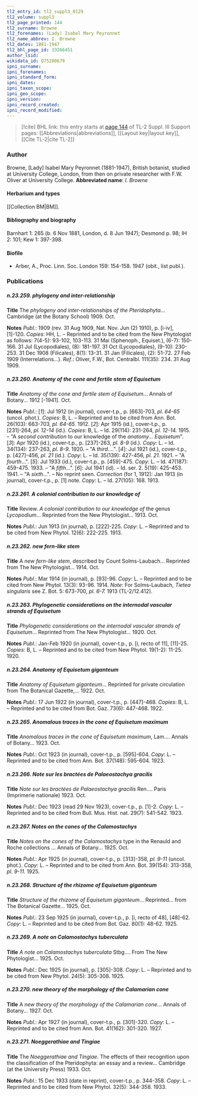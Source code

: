```yaml
---
tl2_entry_id: tl2_suppl3_0129
tl2_volume: suppl3
tl2_page_printed: 144
tl2_surname: Browne
tl2_forenames: (Lady) Isabel Mary Peyronnet
tl2_name_abbrev: I. Browne
tl2_dates: 1881-1947
tl2_bhl_page_id: 33266451
author_lsid: 
wikidata_id: Q75280679
ipni_surname: 
ipni_forenames: 
ipni_standard_form: 
ipni_dates: 
ipni_taxon_scope: 
ipni_geo_scope: 
ipni_version: 
ipni_record_created: 
ipni_record_modified:
---
```


> [!cite] BHL link: this entry starts at [page 144](https://www.biodiversitylibrary.org/page/33266451) of TL-2 Suppl. III
> Support pages: [[Abbreviations|abbreviations]], [[Layout key|layout key]], [[Cite TL-2|cite TL-2]]

### Author

Browne, \[Lady\] Isabel Mary Peyronnet (1881-1947), British botanist, studied at University College, London, from then on private researcher with F.W. Oliver at University College. 
**Abbreviated name**: *I. Browne*

#### Herbarium and types

[[Collection BM|BM]].

#### Bibliography and biography

Barnhart 1: 265 (b. 6 Nov 1881, London, d. 8 Jun 1947); Desmond p. 98; IH 2: 101; Kew 1: 397-398.

#### Biofile

- Arber, A., Proc. Linn. Soc. London 159: 154-158. 1947 (obit., list publ.).

### Publications

##### n.23.259. phylogeny and inter-relationship

**Title**
The *phylogeny and inter-relationship*s *of the Pteridophyta*... Cambridge (at the Botany School) 1909. Oct.

**Notes**
*Publ*.: 1909 (rev. 31 Aug 1909, Nat. Nov. Jun (2) 1910), p. \[i-iv\], \[1\]-120. *Copies*: HH, L. – Reprinted and to be cited from the New Phytologist as follows: 7(4-5): 93-102, 103-113. 31 Mai (Sphenoph., Equiset.), (6-7): 150-166. 31 Jul (Lycopodiales), (8): 181-197. 31 Oct (Lycopodiales), (9-10): 230-253. 31 Dec 1908 (Filicales), 8(1): 13-31. 31 Jan (Filicales), (2): 51-72. 27 Feb 1909 (Interrelations...).
*Ref*.: Oliver, F.W., Bot. Centralbl. 111(35): 234. 31 Aug 1909.

##### n.23.260. Anatomy of the cone and fertile stem of Equisetum

**Title**
*Anatomy of the cone and fertile stem of Equisetum*... Annals of Botany... 1912 \[-1941\]. Oct.

**Notes**
*Publ*.: \[*1*\]: Jul 1912 (in journal), cover-t.p., p. \[663\]-703, *pl. 64-65* (uncol. phot.). *Copies*: B, L. – Reprinted and to be cited from Ann. Bot. 26(103): 663-703, *pl. 64-65.* 1912.
\[*2*\]: Apr 1915 (id.), cover-t.p., p. \[231\]-264, *pl. 12-14* (id.). *Copies*: B, L. – Id. 29(114): 231-264, *pl. 12-14.* 1915. – "A *second contribution* to our knowledge of the *anatomy... Equisetum*".
\[*3*\]: Apr 1920 (id.), cover-t.p., p. \[237\]-263, *pl. 8-9* (id.). *Copy*: L. – Id. 34(134): 237-263, *pl. 8-9.* 1920. – "A *third*....".
\[*4*\]: Jul 1921 (id.), cover-t.p., p. \[427\]-456, *pl. 21* (id.). *Copy*: L. – Id. 35(139): 427-456, *pl. 21.* 1921. – "A *fourth*...".
\[*5*\]: Jul 1933 (id.), cover-t.p., p. \[459\]-475. *Copy*: L. – Id. 47(187): 459-475. 1933. – "A *fifth*...".
\[*6*\]: Jul 1941 (id). – Id. ser. 2. 5(19): 425-453. 1941. – "A *sixth*...". – No reprint seen.
*Correction* (for 1, 1912): Jan 1913 (in journal), cover-t.p., p. \[1\] note. *Copy*: L. – Id. 27(105): 168. 1913.

##### n.23.261. A colonial contribution to our knowledge of

**Title**
Review. *A colonial contribution to our knowledge of* the genus *Lycopodium*... Reprinted from the New Phytologist... 1913. Oct.

**Notes**
*Publ*.: Jun 1913 (in journal), p. \[222\]-225. *Copy*: L. – Reprinted and to be cited from New Phytol. 12(6): 222-225. 1913.

##### n.23.262. new fern-like stem

**Title**
A *new fern-like stem*, described by Count Solms-Laubach... Reprinted from The New Phytologist... 1914. Oct.

**Notes**
*Publ*.: Mar 1914 (in journal), p. \[93\]-96. *Copy*: L. – Reprinted and to be cited from New Phytol. 13(3): 93-96. 1914.
*Note*: For Solms-Laubach, *Tietea singularis* see Z. Bot. 5: 673-700, *pl. 6-7.* 1913 (TL-2/12.412).

##### n.23.263. Phylogenetic considerations on the internodal vascular strands of Equisetum

**Title**
*Phylogenetic considerations on the internodal vascular strands of Equisetum*... Reprinted from The New Phytologist... 1920. Oct.

**Notes**
*Publ*.: Jan-Feb 1920 (in journal), cover-t.p., p. \[i, recto of 11\], \[11\]-25. *Copies*: B, L. – Reprinted and to be cited from New Phytol. 19(1-2): 11-25. 1920.

##### n.23.264. Anatomy of Equisetum giganteum

**Title**
*Anatomy of Equisetum giganteum*... Reprinted for private circulation from The Botanical Gazette,... 1922. Oct.

**Notes**
*Publ*.: 17 Jun 1922 (in journal), cover-t.p., p. \[447\]-468. *Copies*: B, L. – Reprinted and to be cited from Bot. Gaz. 73(6): 447-468. 1922.

##### n.23.265. Anomalous traces in the cone of Equisetum maximum

**Title**
*Anomalous traces in the cone of Equisetum maximum*, Lam.... Annals of Botany... 1923. Oct.

**Notes**
*Publ*.: Oct 1923 (in journal), cover-t.p., p. \[595\]-604. *Copy*: L. – Reprinted and to be cited from Ann. Bot. 37(148): 595-604. 1923.

##### n.23.266. Note sur les bractées de Palaeostachya gracilis

**Title**
*Note sur les bractées de Palaeostachya gracilis* Ren.... Paris (Imprimerie nationale) 1923. Oct.

**Notes**
*Publ*.: Dec 1923 (read 29 Nov 1923), cover-t.p., p. \[1\]-2. *Copy*: L. – Reprinted and to be cited from Bull. Mus. Hist. nat. 29(7): 541-542. 1923.

##### n.23.267. Notes on the cones of the Calamostachys

**Title**
*Notes on the cones of the Calamostachys* type in the Renauld and Roche collections ... Annals of Botany... 1925. Oct.

**Notes**
*Publ*.: Apr 1925 (in journal), cover-t.p., p. \[313\]-358, *pl. 9-11* (uncol. phot.). *Copy*: L. – Reprinted and to be cited from Ann. Bot. 39(154): 313-358, *pl. 9-11.* 1925.

##### n.23.268. Structure of the rhizome of Equisetum giganteum

**Title**
*Structure of the rhizome of Equisetum giganteum*... Reprinted... from The Botanical Gazette... 1925. Oct.

**Notes**
*Publ*.: 23 Sep 1925 (in journal), cover-t.p., p. \[i, recto of 48\], \[48\]-62. *Copy*: L. – Reprinted and to be cited from Bot. Gaz. 80(1): 48-62. 1925.

##### n.23.269. A note on Calamostachys tuberculata

**Title**
*A note on Calamostachys tuberculata* Stbg.... From The New Phytologist... 1925. Oct.

**Notes**
*Publ*.: Dec 1925 (in journal), p. \[305\]-308. *Copy*: L. – Reprinted and to be cited from New Phytol. 24(5): 305-308. 1925.

##### n.23.270. new theory of the morphology of the Calamarian cone

**Title**
A *new theory of the morphology of the Calamarian cone*... Annals of Botany... 1927. Oct.

**Notes**
*Publ*.: Apr 1927 (in journal), cover-t.p., p. \[301\]-320. *Copy*: L. – Reprinted and to be cited from Ann. Bot. 41(162): 301-320. 1927.

##### n.23.271. Noeggerathiae and Tingiae

**Title**
The *Noeggerathiae and Tingiae*. The effects of their recognition upon the classification of the Pteridophyta: an essay and a review... Cambridge (at the University Press) 1933. Oct.

**Notes**
*Publ*.: 15 Dec 1933 (date in reprint), cover-t.p., p. 344-358. *Copy*: L. – Reprinted and to be cited from New Phytol. 32(5): 344-358. 1933.

